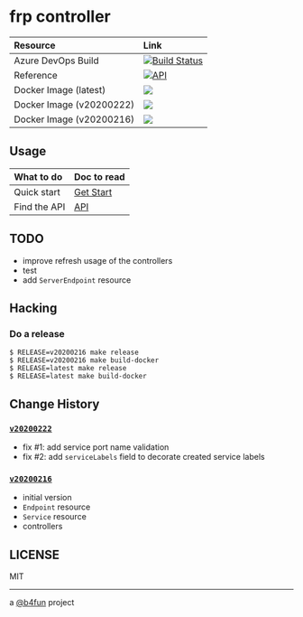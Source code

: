 # frp controller

| Resource | Link |
|:----|:----|
| Azure DevOps Build | [![Build Status](https://dev.azure.com/build4/b4fun%20-%20public/_apis/build/status/b4fun.frpcontroller?branchName=master)](https://dev.azure.com/build4/b4fun%20-%20public/_build/latest?definitionId=1&branchName=master) |
| Reference | [![API](https://godoc.org/github.com/b4fun/frpcontroller?status.svg)](https://godoc.org/github.com/b4fun/frpcontroller/api/v1) |
| Docker Image (latest) | [![](https://img.shields.io/docker/pulls/b4fun/frpcontroller?label=docker%20pulls%20%28latest%29)](https://hub.docker.com/r/b4fun/frpcontroller) |
| Docker Image (v20200222) | [![](https://img.shields.io/docker/pulls/b4fun/frpcontroller?label=docker%20pulls%20%28v20200222%29)](https://hub.docker.com/r/b4fun/frpcontroller) |
| Docker Image (v20200216) | [![](https://img.shields.io/docker/pulls/b4fun/frpcontroller?label=docker%20pulls%20%28v20200216%29)](https://hub.docker.com/r/b4fun/frpcontroller) |

## Usage

| What to do | Doc to read |
|:-----------|:------------|
| Quick start | [Get Start](./docs/get-start.md)
| Find the API | [API](./docs/api.md)

## TODO

- improve refresh usage of the controllers
- test
- add `ServerEndpoint` resource

## Hacking

### Do a release

```
$ RELEASE=v20200216 make release
$ RELEASE=v20200216 make build-docker
$ RELEASE=latest make release
$ RELEASE=latest make build-docker
```

## Change History

### [`v20200222`](https://github.com/b4fun/frpcontroller/releases/tag/v20200222)

- fix #1: add service port name validation
- fix #2: add `serviceLabels` field to decorate created service labels

### [`v20200216`](https://github.com/b4fun/frpcontroller/releases/tag/v20200216)

- initial version
- `Endpoint` resource
- `Service` resource
- controllers

## LICENSE

MIT

---

a [@b4fun][@b4fun] project

[@b4fun]: https://www.build4.fun